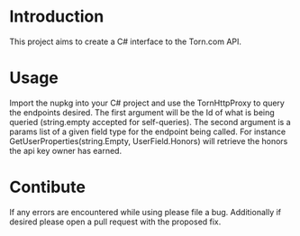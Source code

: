 # Introduction 
This project aims to create a C# interface to the Torn.com API.

# Usage
Import the nupkg into your C# project and use the TornHttpProxy to query the endpoints desired. The first argument will be the Id of what is being queried (string.empty accepted for self-queries). The second argument is a params list of a given field type for the endpoint being called. For instance GetUserProperties(string.Empty, UserField.Honors) will retrieve the honors the api key owner has earned.

# Contibute
If any errors are encountered while using please file a bug. Additionally if desired please open a pull request with the proposed fix.